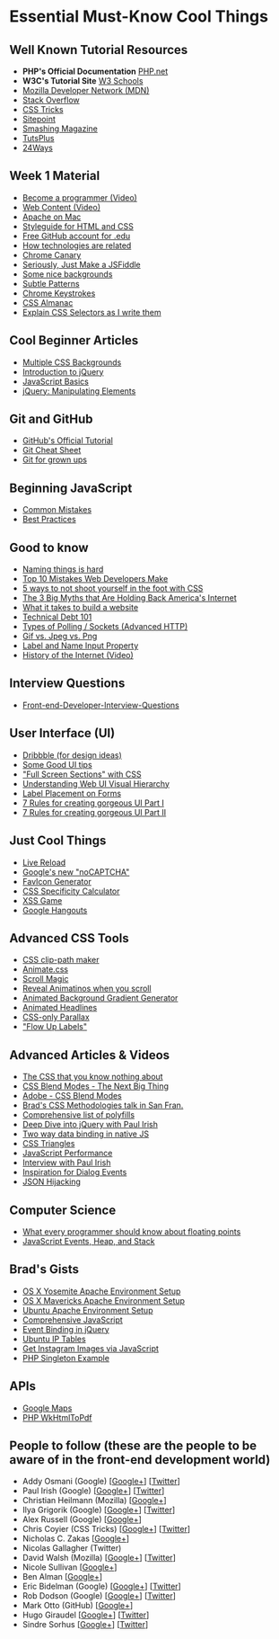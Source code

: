 # Essential Must-Know Cool Things

## Well Known Tutorial Resources

- __PHP's Official Documentation__ [PHP.net](http://php.net/)
- __W3C's Tutorial Site__ [W3 Schools](http://www.w3schools.com/)
- [Mozilla Developer Network (MDN)](https://developer.mozilla.org/en-US/)
- [Stack Overflow](http://stackoverflow.com)
- [CSS Tricks](http://css-tricks.com/)
- [Sitepoint](http://sitepoint.com)
- [Smashing Magazine](http://smashingmagazine.com)
- [TutsPlus](http://code.tutsplus.com)
- [24Ways](http://24ways.org/)

## Week 1 Material

- [Become a programmer (Video)](https://www.youtube.com/watch?v=nKIu9yen5nc)
- [Web Content (Video)](https://www.youtube.com/watch?v=6gmP4nk0EOE)
- [Apache on Mac](http://jason.pureconcepts.net/2012/10/install-apache-php-mysql-mac-os-x/)
- [Styleguide for HTML and CSS](http://codeguide.co/)
- [Free GitHub account for .edu](https://education.github.com/pack)
- [How technologies are related](https://coggle.it/diagram/5398a137dbff8e364a004242/d8cd77db8aaec383b578a3c05016d3249174f5e8cec862a311ca6829a75e320b)
- [Chrome Canary](https://www.google.com/intl/en/chrome/browser/canary.html)
- [Seriously, Just Make a JSFiddle](http://css-tricks.com/seriously-just-make-a-jsfiddle/)
- [Some nice backgrounds](http://downloads.dvq.co.nz/)
- [Subtle Patterns](http://subtlepatterns.com/)
- [Chrome Keystrokes](https://support.google.com/chrome/answer/157179?hl=en&rd=1)
- [CSS Almanac](http://css-tricks.com/almanac/)
- [Explain CSS Selectors as I write them](http://gallery.theopalgroup.com/selectoracle/)

## Cool Beginner Articles

- [Multiple CSS Backgrounds](http://www.css3.info/preview/multiple-backgrounds/)
- [Introduction to jQuery](http://ejohn.org/apps/workshop/intro/)
- [JavaScript Basics](http://jqfundamentals.com/chapter/javascript-basics)
- [jQuery: Manipulating Elements](http://learn.jquery.com/using-jquery-core/manipulating-elements/)

## Git and GitHub

- [GitHub's Official Tutorial](https://try.github.io/levels/1/challenges/1)
- [Git Cheat Sheet](http://www.git-tower.com/blog/git-cheat-sheet-detail/)
- [Git for grown ups](http://24ways.org/2013/git-for-grownups/)

## Beginning JavaScript

- [Common Mistakes](http://www.w3schools.com/js/js_mistakes.asp)
- [Best Practices](http://www.w3schools.com/js/js_best_practices.asp)

## Good to know

- [Naming things is hard](http://24ways.org/2014/naming-things/)
- [Top 10 Mistakes Web Developers Make](http://www.toptal.com/web/top-10-mistakes-that-web-developers-make)
- [5 ways to not shoot yourself in the foot with CSS](https://medium.com/@jxnblk/5-ways-to-not-shoot-yourself-in-the-foot-with-css-8d3c84c94364)
- [The 3 Big Myths that Are Holding Back America's Internet](https://medium.com/backchannel/the-3-big-myths-that-are-holding-back-americas-internet-1d96dd47e944)
- [What it takes to build a website](http://24ways.org/2014/what-it-takes-to-build-a-website/)
- [Technical Debt 101](https://medium.com/@joaomilho/festina-lente-e29070811b84)
- [Types of Polling / Sockets (Advanced HTTP)](http://stackoverflow.com/questions/11077857/what-are-long-polling-websockets-server-sent-events-sse-and-comet)
- [Gif vs. Jpeg vs. Png](http://www.digitaltrends.com/computing/whats-the-difference-between-a-gif-a-jpg-and-a-png-file/)
- [Label and Name Input Property](https://developers.google.com/web/fundamentals/input/form/label-and-name-inputs)
- [History of the Internet (Video)](https://www.youtube.com/watch?v=9hIQjrMHTv4)

## Interview Questions

- [Front-end-Developer-Interview-Questions](https://github.com/h5bp/Front-end-Developer-Interview-Questions)

## User Interface (UI)

- [Dribbble (for design ideas)](http://dribbble.com)
- [Some Good UI tips](http://goodui.org/)
- ["Full Screen Sections" with CSS](https://medium.com/@ckor/make-full-screen-sections-with-1-line-of-css-b82227c75cbd)
- [Understanding Web UI Visual Hierarchy](http://www.awwwards.com/understanding-web-ui-visual-hierarchy.html)
- [Label Placement on Forms](http://css-tricks.com/label-placement-on-forms/)
- [7 Rules for creating gorgeous UI Part I](https://medium.com/@erikdkennedy/7-rules-for-creating-gorgeous-ui-part-1-559d4e805cda)
- [7 Rules for creating gorgeous UI Part II](https://medium.com/@erikdkennedy/7-rules-for-creating-gorgeous-ui-part-2-430de537ba96)

## Just Cool Things

- [Live Reload](http://www.ryanthaut.com/guides/sublime-text-3-markdown-and-live-reload/)
- [Google's new "noCAPTCHA"](https://www.youtube.com/watch?v=jwslDn3ImM0)
- [FavIcon Generator](http://tools.dynamicdrive.com/favicon/)
- [CSS Specificity Calculator](http://specificity.keegan.st/)
- [XSS Game](https://xss-game.appspot.com/)
- [Google Hangouts](http://www.google.com/+/learnmore/hangouts/)

## Advanced CSS Tools

- [CSS clip-path maker](http://bennettfeely.com/clippy/)
- [Animate.css](http://daneden.github.io/animate.css/)
- [Scroll Magic](http://janpaepke.github.io/ScrollMagic/)
- [Reveal Animatinos when you scroll](http://mynameismatthieu.com/WOW/)
- [Animated Background Gradient Generator](http://www.gradient-animator.com/)
- [Animated Headlines](http://codyhouse.co/gem/css-animated-headlines/)
- [CSS-only Parallax](http://keithclark.co.uk/articles/pure-css-parallax-websites/)
- ["Flow Up Labels"](http://www.enfos.com/FlowupLabels.js/demo/)

## Advanced Articles & Videos

- [The CSS that you know nothing about](https://medium.com/@mjtweaver/the-css-that-you-dont-know-about-d5945cea1c94)
- [CSS Blend Modes - The Next Big Thing](https://medium.com/@bennettfeely/css-blend-modes-could-be-the-next-big-thing-in-web-design-6b51bf53743a)
- [Adobe - CSS Blend Modes](http://webplatform.adobe.com/blend-modes/)
- [Brad's CSS Methodologies talk in San Fran.](https://www.youtube.com/watch?v=-bZSTMLqf8Q)
- [Comprehensive list of polyfills](https://github.com/Modernizr/Modernizr/wiki/HTML5-Cross-Browser-Polyfills)
- [Deep Dive into jQuery with Paul Irish](https://www.youtube.com/watch?v=i_qE1iAmjFg)
- [Two way data binding in native JS](http://www.html5rocks.com/en/tutorials/es7/observe/)
- [CSS Triangles](http://callmenick.com/2014/05/03/css-triangles/)
- [JavaScript Performance](http://www.w3schools.com/js/js_performance.asp)
- [Interview with Paul Irish](https://www.youtube.com/watch?v=JhWGSD_TY2Y#t=1410)
- [Inspiration for Dialog Events](http://tympanus.net/codrops/2014/12/08/inspiration-dialog-effects/)
- [JSON Hijacking](http://haacked.com/archive/2009/06/25/json-hijacking.aspx/)

## Computer Science

- [What every programmer should know about floating points](http://blog.reverberate.org/2014/09/what-every-computer-programmer-should.html)
- [JavaScript Events, Heap, and Stack](http://vimeo.com/96425312)

## Brad's Gists

- [OS X Yosemite Apache Environment Setup](https://gist.github.com/bradwestfall/c3e44d5c1e4a74ad852e)
- [OS X Mavericks Apache Environment Setup](https://gist.github.com/bradwestfall/df915300c0d5022e5cb2)
- [Ubuntu Apache Environment Setup](https://gist.github.com/bradwestfall/b478157ce6d507802133)
- [Comprehensive JavaScript](https://gist.github.com/bradwestfall/002312c3628eac9cc215)
- [Event Binding in jQuery](https://gist.github.com/bradwestfall/c87fb32047247eac899b)
- [Ubuntu IP Tables](https://gist.github.com/bradwestfall/d8a00045221e179e3ae9)
- [Get Instagram Images via JavaScript](https://gist.github.com/bradwestfall/f5a010e96fb0c4d18556)
- [PHP Singleton Example](https://gist.github.com/bradwestfall/5310a4d221734a30f50b)

## APIs

- [Google Maps](https://developers.google.com/maps/getmaps/)
- [PHP WkHtmlToPdf](https://github.com/mikehaertl/phpwkhtmltopdf)

## People to follow (these are the people to be aware of in the front-end development world)

- Addy Osmani (Google) 
[[Google+](https://plus.google.com/u/0/+AddyOsmani/posts)] 
[[Twitter](http://www.twitter.com/addyosmani)]
- Paul Irish (Google) 
[[Google+](https://plus.google.com/u/0/+PaulIrish/posts)] 
[[Twitter](http://twitter.com/paul_irish)]
- Christian Heilmann (Mozilla) 
[[Google+](https://plus.google.com/u/0/+ChristianHeilmann/posts)]
- Ilya Grigorik (Google) 
[[Google+](https://plus.google.com/u/0/+IlyaGrigorik/posts)] 
[[Twitter](http://twitter.com/igrigorik)]
- Alex Russell (Google) 
[[Google+](https://plus.google.com/u/0/+AlexRussell/posts)] 
- Chris Coyier (CSS Tricks) 
[[Google+](https://plus.google.com/u/0/+ChrisCoyier/posts)] 
[[Twitter](http://twitter.com/chriscoyier)]
- Nicholas C. Zakas 
[[Google+](https://plus.google.com/u/0/116766524979258968594/posts)] 
- Nicolas Gallagher (Twitter) 
- David Walsh (Mozilla) 
[[Google+](https://plus.google.com/+DavidWalsh/posts)] 
[[Twitter](http://twitter.com/davidwalshblog)]
- Nicole Sullivan 
[[Google+](https://plus.google.com/113832007768508299762/posts)] 
- Ben Alman 
[[Google+](https://plus.google.com/+BenAlman/posts)] 
- Eric Bidelman (Google) 
[[Google+](https://plus.google.com/+EricBidelman/posts)] 
[[Twitter](http://twitter.com/ebidel)]
- Rob Dodson﻿ (Google) 
[[Google+](https://plus.google.com/+RobDodson/posts)] 
[[Twitter](http://twitter.com/rob_dodson)]
- Mark Otto (GitHub) 
[[Google+](https://plus.google.com/103531026603787055384/posts)] 
- Hugo Giraudel 
[[Google+](https://plus.google.com/101697878480386449961/posts)] 
[[Twitter](http://twitter.com/hugogiraudel)]
- Sindre Sorhus 
[[Google+](https://plus.google.com/+sindresorhus/posts)] 
[[Twitter](http://twitter.com/sindresorhus)]
